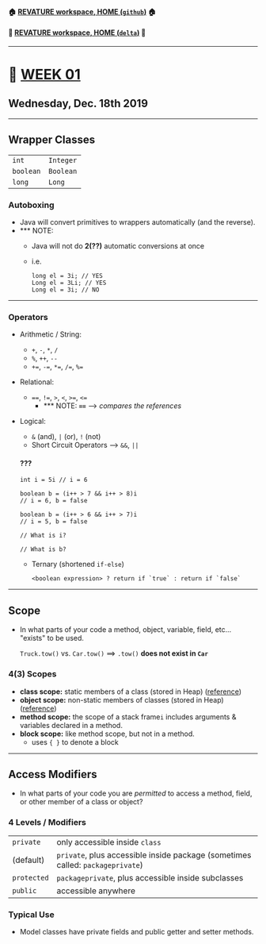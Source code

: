 #### :house: [REVATURE workspace, HOME (`github`)](https://github.com/joedonline/REVATURE__workspace)  :house:
#### :house_with_garden: [REVATURE workspace, HOME (`delta`)](https://github.com/deltachannel/REVATURE__workspace) :house_with_garden:
---
# :calendar: [WEEK 01](https://github.com/joedonline/REVATURE__workspace/tree/master/WEEK__01)
## Wednesday, Dec. 18th 2019

---
## Wrapper Classes
|||
|-|-|
| `int` | `Integer` |
| `boolean` | `Boolean` |
| `long` | `Long` |

### Autoboxing
- Java will convert primitives to wrappers automatically (and the reverse).
- *** NOTE: 
  * Java will not do __2(??)__ automatic conversions at once
  * i.e.
   
    ``` 
    long el = 3i; // YES
    Long el = 3Li; // YES
    Long el = 3i; // NO
    ```

---
### Operators
- Arithmetic / String: 
  * `+`, `-`, `*`, `/`
  * `%`, `++`, `--`
  * `+=`, `-=`, `*=`, `/=`, `%=`

- Relational:
  * `==`, `!=`, `>`, `<`, `>=`, `<=`
    - *** NOTE: **`==`** --> *compares the references*

- Logical:
  * `&` (and), `|` (or), `!` (not)
  * Short Circuit Operators --> `&&`, `||`
  
  #### ???
    ```
    int i = 5i // i = 6

    boolean b = (i++ > 7 && i++ > 8)i 
    // i = 6, b = false

    boolean b = (i++ > 6 && i++ > 7)i 
    // i = 5, b = false

    // What is i?

    // What is b?
    ```

  * Ternary (shortened `if-else`)
    ```
    <boolean expression> ? return if `true` : return if `false`
    ```
---
## Scope
- In what parts of your code a method, object, variable, field, etc... "exists" to be used.
  
  `Truck.tow()` vs. `Car.tow()` ==> `.tow()` **does not exist in `Car`**

### 4(3) Scopes 
- **class scope:** static members of a class (stored in Heap) ([reference](https://www.journaldev.com/4098/java-heap-space-vs-stack-memory))
- **object scope:** non-static members of classes (stored in Heap) ([reference](https://www.journaldev.com/4098/java-heap-space-vs-stack-memory))
- **method scope:** the scope of a stack frame`i` includes arguments & variables declared in a method.
- **block scope:** like method scope, but not in a method.
  * uses `{ }` to denote a block

---
## Access Modifiers
- In what parts of your code you are *permitted* to access a method, field, or other member of a class or object?

[](#linebreak)
[](#linebreak)

### 4 Levels / Modifiers 
|||
|-|-|
| `private` | only accessible inside `class` |
| (default) | `private`, plus accessible inside package (sometimes called: `packageprivate`) |
| `protected` | `packageprivate`, plus accessible inside subclasses |
| `public` | accessible anywhere |

### Typical Use
- Model classes have private fields and public getter and setter methods.
